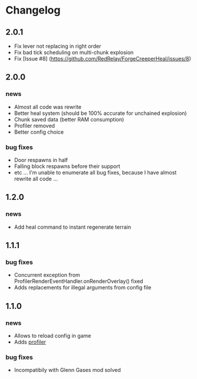 # Changelog

## 2.0.1
* Fix lever not replacing in right order
* Fix bad tick scheduling on multi-chunk explosion
* Fix [Issue #8] (https://github.com/RedRelay/ForgeCreeperHeal/issues/8)

## 2.0.0

### news

* Almost all code was rewrite
* Better heal system (should be 100% accurate for unchained explosion)
* Chunk saved data (better RAM consumption)
* Profiler removed
* Better config choice

### bug fixes

* Door respawns in half
* Falling block respawns before their support
* etc ... I'm unable to enumerate all bug fixes, because I have almost rewrite all code ...

## 1.2.0

### news

* Add heal command to instant regenerate terrain

## 1.1.1

### bug fixes

* Concurrent exception from ProfilerRenderEventHandler.onRenderOverlay() fixed
* Adds replacements for illegal arguments from config file

## 1.1.0

### news

* Allows to reload config in game
* Adds [profiler](https://github.com/EyZox/ForgeCreeperHeal/wiki/Profiler)

### bug fixes

* Incompatibily with Glenn Gases mod solved